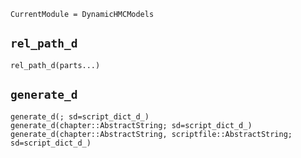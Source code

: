 ```@meta
CurrentModule = DynamicHMCModels
```

## `rel_path_d`
```@docs
rel_path_d(parts...)
```

## `generate_d`
```@docs
generate_d(; sd=script_dict_d_)
generate_d(chapter::AbstractString; sd=script_dict_d_)
generate_d(chapter::AbstractString, scriptfile::AbstractString; sd=script_dict_d_)
```
